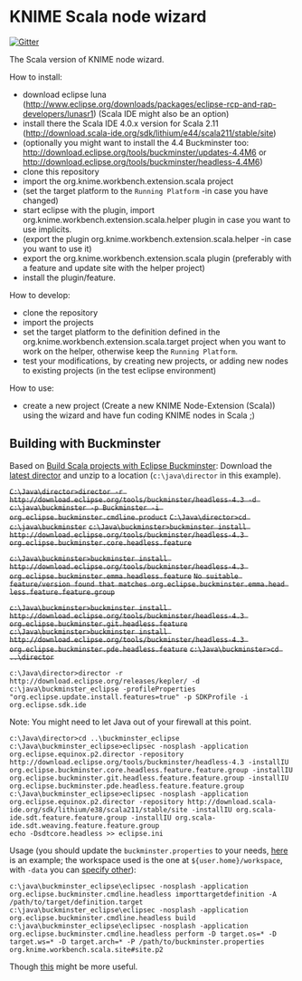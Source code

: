 KNIME Scala node wizard
=======================

[![Gitter](https://badges.gitter.im/Join%20Chat.svg)](https://gitter.im/aborg0/knime_scala_node_wizard?utm_source=badge&utm_medium=badge&utm_campaign=pr-badge&utm_content=badge)

The Scala version of KNIME node wizard.

How to install:
 - download eclipse luna
    (http://www.eclipse.org/downloads/packages/eclipse-rcp-and-rap-developers/lunasr1) (Scala IDE might also be an option)
 - install there the Scala IDE 4.0.x version for Scala 2.11
    (http://download.scala-ide.org/sdk/lithium/e44/scala211/stable/site)
 - (optionally you might want to install the 4.4 Buckminster too: http://download.eclipse.org/tools/buckminster/updates-4.4M6 or http://download.eclipse.org/tools/buckminster/headless-4.4M6)
 - clone this repository
 - import the org.knime.workbench.extension.scala project
 - (set the target platform to the `Running Platform` -in case you have changed)
 - start eclipse with the plugin, import org.knime.workbench.extension.scala.helper plugin in case you want to use implicits.
 - (export the plugin org.knime.workbench.extension.scala.helper -in case you want to use it)
 - export the org.knime.workbench.extension.scala plugin (preferably with a feature and update site with the helper project)
 - install the plugin/feature.

How to develop:
 - clone the repository
 - import the projects
 - set the target platform to the definition defined in the org.knime.workbench.extension.scala.target project when you want to work on the helper, otherwise keep the `Running Platform`.
 - test your modifications, by creating new projects, or adding new nodes to existing projects (in the test eclipse environment)

How to use:
 - create a new project (Create a new KNIME Node-Extension (Scala)) using the wizard and have fun coding KNIME nodes in Scala ;)

Building with Buckminster
-------------------------
Based on [Build Scala projects with Eclipse Buckminster](http://www.michel-kraemer.com/build-scala-projects-with-eclipse-buckminster):
Download the [latest director](http://www.eclipse.org/downloads/download.php?file=/tools/buckminster/products/director_latest.zip) and unzip to a location (`c:\java\director` in this example).

~~`C:\Java\director>director -r http://download.eclipse.org/tools/buckminster/headless-4.3 -d c:\java\buckminster -p Buckminster -i org.eclipse.buckminster.cmdline.product`~~
~~`C:\Java\director>cd c:\java\buckminster`~~
~~`c:\Java\buckminster>buckminster install http://download.eclipse.org/tools/buckminster/headless-4.3 org.eclipse.buckminster.core.headless.feature`~~

~~`c:\Java\buckminster>buckminster install http://download.eclipse.org/tools/buckminster/headless-4.3 org.eclipse.buckminster.emma.headless.feature`~~
~~`No suitable feature/version found that matches org.eclipse.buckminster.emma.head
less.feature.feature.group`~~

~~`c:\Java\buckminster>buckminster install http://download.eclipse.org/tools/buckminster/headless-4.3 org.eclipse.buckminster.git.headless.feature`~~
~~`c:\Java\buckminster>buckminster install http://download.eclipse.org/tools/buckminster/headless-4.3 org.eclipse.buckminster.pde.headless.feature`~~
~~`c:\Java\buckminster>cd ..\director`~~

    c:\Java\director>director -r http://download.eclipse.org/releases/kepler/ -d c:\java\buckminster_eclipse -profileProperties "org.eclipse.update.install.features=true" -p SDKProfile -i org.eclipse.sdk.ide

Note: You might need to let Java out of your firewall at this point.

    c:\Java\director>cd ..\buckminster_eclipse
    c:\Java\buckminster_eclipse>eclipsec -nosplash -application org.eclipse.equinox.p2.director -repository http://download.eclipse.org/tools/buckminster/headless-4.3 -installIU org.eclipse.buckminster.core.headless.feature.feature.group -installIU org.eclipse.buckminster.git.headless.feature.feature.group -installIU org.eclipse.buckminster.pde.headless.feature.feature.group
    c:\Java\buckminster_eclipse>eclipsec -nosplash -application org.eclipse.equinox.p2.director -repository http://download.scala-ide.org/sdk/lithium/e38/scala211/stable/site -installIU org.scala-ide.sdt.feature.feature.group -installIU org.scala-ide.sdt.weaving.feature.feature.group
    echo -Dsdtcore.headless >> eclipse.ini

Usage (you should update the `buckminster.properties` to your needs, [here](knime_scala_node_wizard/org.knime.workbench.scala.site/buckminster.properties) is an example; the workspace used is the one at `${user.home}/workspace`, with `-data` you can [specify other](https://wiki.eclipse.org/Common_headless_flags_%28Buckminster%29)):

    c:\java\buckminster_eclipse\eclipsec -nosplash -application org.eclipse.buckminster.cmdline.headless importtargetdefinition -A /path/to/target/definition.target
    c:\java\buckminster_eclipse\eclipsec -nosplash -application org.eclipse.buckminster.cmdline.headless build
    c:\java\buckminster_eclipse\eclipsec -nosplash -application org.eclipse.buckminster.cmdline.headless perform -D target.os=* -D target.ws=* -D target.arch=* -P /path/to/buckminster.properties org.knime.workbench.scala.site#site.p2

Though [this](http://www.ralfebert.de/archive/eclipse_rcp/rcp_builds/) might be more useful.
